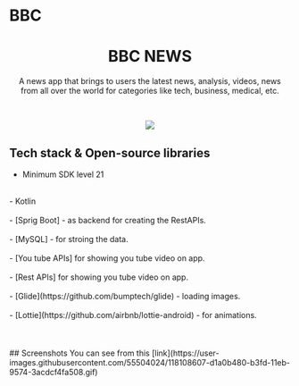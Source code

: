# BBC
<h1 align="center">BBC NEWS</h1>
<p align="center">  
A news app that brings to users the latest news, analysis, videos, news
from all over the world for categories like tech, business, medical, etc.
</p>
</br>
<p align="center">
<img src="https://user-images.githubusercontent.com/55504024/126124664-3b96b516-1520-4bcf-9b08-49cf5cf32ab3.jpg"/>
</p>

## Tech stack & Open-source libraries

- Minimum SDK level 21
<br>
- Kotlin
</br>
<br>
- [Sprig Boot] - as backend for creating the RestAPIs.  
</br>
<br>
- [MySQL] - for stroing the data.  
</br>
<br>
- [You tube APIs] for showing you tube video on app.
</br>
<br>
- [Rest APIs] for showing you tube video on app.
</br>
<br>
- [Glide](https://github.com/bumptech/glide) - loading images.
</br>
<br>
- [Lottie](https://github.com/airbnb/lottie-android) - for animations.
</br>
</br>
</br>
</br>
## Screenshots 
You can see from this [link](https://user-images.githubusercontent.com/55504024/118108607-d1a0b480-b3fd-11eb-9574-3acdcf4fa508.gif)
